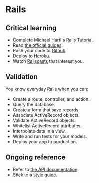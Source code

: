 Rails
=====

Critical learning
-----------------

* Complete Michael Hartl's [Rails Tutorial](http://ruby.railstutorial.org).
* Read [the official guides](http://guides.rubyonrails.org).
* Push your code to [Github](http://github.com).
* Deploy to [Heroku](http://heroku.com).
* Watch [Railscasts](http://railscasts.com) that interest you.

Validation
----------

You know everyday Rails when you can:

* Create a route, controller, and action.
* Query the database.
* Create a form that save records.
* Associate ActiveRecord objects.
* Validate ActiveRecord objects.
* Whitelist ActiveRecord attributes.
* Interpolate data in a view.
* Write and run tests for your models.
* Deploy your app to production.

Ongoing reference
-----------------

* Refer to [the API documentation](http://api.rubyonrails.org).
* Stick to a [style guide](https://github.com/bbatsov/rails-style-guide).
